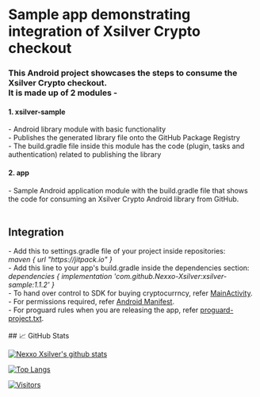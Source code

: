 # Sample app demonstrating integration of Xsilver Crypto checkout 

<h3>This Android project showcases the steps to consume the Xsilver Crypto checkout.<br>It is made up of 2 modules -</h3>

<h4>1. xsilver-sample</h4>
- Android library module with basic functionality<br>
- Publishes the generated library file onto the GitHub Package Registry<br>
- The build.gradle file inside this module has the code (plugin, tasks and authentication) related to publishing the library<br>

<h4>2. app</h4>
- Sample Android application module with the build.gradle file that shows the code for consuming an Xsilver Crypto Android library from GitHub.
<br><br>
<h2>Integration</h2>
- Add this to settings.gradle file of your project inside repositories:<br>
<i>maven { url "https://jitpack.io" }</i>
<br>
- Add this line to your app's build.gradle inside the dependencies section: <br>
<i>dependencies {
      implementation 'com.github.Nexxo-Xsilver:xsilver-sample:1.1.2'
}</i>
<br>
- To hand over control to SDK for buying cryptocurrncy, refer <a href="https://github.com/Nexxo-Xsilver/xsilver-sample/blob/dev_shadab/app/src/main/java/com/aditya/galileoSdk/MainActivity.kt" target="_blank">MainActivity</a>.
<br>
- For permissions required, refer <a href="https://github.com/Nexxo-Xsilver/xsilver-sample/blob/dev_shadab/app/src/main/AndroidManifest.xml)" target="_blank">Android Manifest</a>.<br>
- For proguard rules when you are releasing the app, refer <a href="https://github.com/Nexxo-Xsilver/xsilver-sample/blob/dev_shadab/app/proguard-rules.pro)" target="_blank">proguard-project.txt</a>.
<br><br>
## 📈 GitHub Stats 

[![Nexxo Xsilver's github stats](https://github-readme-stats.vercel.app/api?username=Nexxo-Xsilver)](https://github.com/Nexxo-Xsilver)

[![Top Langs](https://github-readme-stats.vercel.app/api/top-langs/?username=Nexxo-Xsilver&layout=compact)](https://github.com/Nexxo-Xsilver)

[![Visitors](https://visitor-badge.glitch.me/badge?page_id=Nexxo-Xsilver.Nexxo-Xsilver)](https://www.yushi.dev/)
